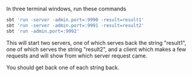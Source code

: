In three terminal windows, run these commands

```bash
sbt 'run -server -admin.port=:9990 -result=result1'
sbt 'run -server -admin.port=:9991 -result=result2'
sbt 'run -admin.port=:9992'
```

This will start two servers, one of which serves back
the string "result1", one of which serves the string
"result2", and a client which makes a few requests and will show from which server request came.

You should get back one of each string back.
